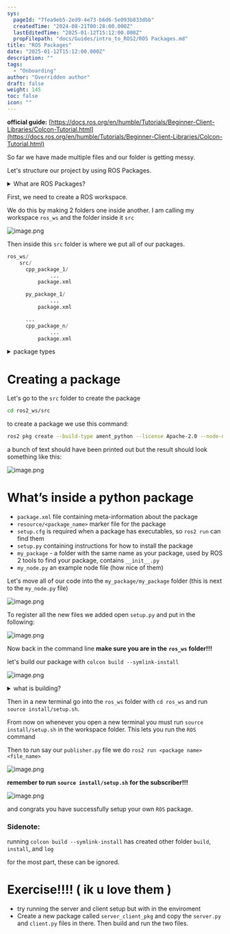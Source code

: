 ```yaml
---
sys:
  pageId: "7fea9eb5-2ed9-4e73-b6d6-5e093b833dbb"
  createdTime: "2024-08-21T00:28:00.000Z"
  lastEditedTime: "2025-01-12T15:12:00.000Z"
  propFilepath: "docs/Guides/intro_to_ROS2/ROS Packages.md"
title: "ROS Packages"
date: "2025-01-12T15:12:00.000Z"
description: ""
tags:
  - "Onboarding"
author: "Overridden author"
draft: false
weight: 145
toc: false
icon: ""
---
```


**official guide:** [https://docs.ros.org/en/humble/Tutorials/Beginner-Client-Libraries/Colcon-Tutorial.html](https://docs.ros.org/en/humble/Tutorials/Beginner-Client-Libraries/Colcon-Tutorial.html)

So far we have made multiple files and our folder is getting messy.

Let's structure our project by using ROS Packages.

<details>

<summary>What are ROS Packages?</summary>

ROS Packages are, as the name implies, packages of code that are highly sharable between ROS developers.

They consist of a folder, `package.xml` file, and source code

```python
      cpp_package_1/
		      ... imagine much code files here ..
          package.xml
```

</details>

First, we need to create a ROS workspace.

We do this by making 2 folders one inside another. I am calling my workspace `ros_ws` and the folder inside it `src`

![image.png](https://prod-files-secure.s3.us-west-2.amazonaws.com/d518164a-d88e-44d1-a4ee-3adb3bd8bce0/70706947-fd18-4537-a67b-e12946812d31/image.png?X-Amz-Algorithm=AWS4-HMAC-SHA256&X-Amz-Content-Sha256=UNSIGNED-PAYLOAD&X-Amz-Credential=ASIAZI2LB466QSRN4DI7%2F20250315%2Fus-west-2%2Fs3%2Faws4_request&X-Amz-Date=20250315T190110Z&X-Amz-Expires=3600&X-Amz-Security-Token=IQoJb3JpZ2luX2VjEMP%2F%2F%2F%2F%2F%2F%2F%2F%2F%2FwEaCXVzLXdlc3QtMiJHMEUCIHU9HCCG9ueSZspbp5Sbms9MwSAkNZuYxL0XyimiqE5qAiEAnIhO08t1mTErp5W8A4ZlknPhZXrZOZBgPqk4DcBDnbYq%2FwMIHBAAGgw2Mzc0MjMxODM4MDUiDGk6OkkqR8UsDapasyrcA3V8XvwX10SNpDzG3HrSKRVWtAmPCsIrh%2FrcBcesEH8ii94XsUGM26QWGMTT0x%2FFgKEO6s6mOp2d4F4i8ltfwpngEpET3k8EATZtWxnLdj3bky0o8ma0esdtSO%2B6%2B7esNhp%2Fjbtwda5KSFfYYSJKDSFmeA4b%2FeYINK5a%2FXq9xmrUOjTePEOY3FdguVGOsEPraxAHs8rL%2FqtIjUbX6xew5YLvrYra9hs1xbVQEhmNRUmAUUy9S8ccQ%2FsM8zX9MqHVanAM5DqKaQQg1QgS8NqNI%2FMNXzRxyfHOzlztPW9XXuR1VgRTx84pIQMcAGaVFtuc24W7B0v2nuyFBqzzWRQYJK824JFUR0uamyo4Lju1WO%2BL5Oyj0PyPd4LiYeLazB8CVWlPqdFCBhpSdZyjvZL5Ndxh%2FNKQpfYde8Y27PmUBJPY4PuRk%2FrI5KtxyMWjPXyCd0SciTc4xE1%2BiYDBiGs3CX%2BTLiQFfvC3L24EoY9GB3qqJUdy0snF%2BPKMgeP7Ewr0zUNQ498bqJkmffEjV%2FbHIZx0%2Bc2VjMa7CL94HA4bW3wbkfpP0dHyFfgWTu2OO2cdQVHWnWgyyRE%2BynAJbwp4H7dawPfZhLhEDLCbx7BY0aQAauA4%2F%2FRaqN22pK60MKuO174GOqUB%2F1pYfeAD7zaVWN7Urts1YWWWZvTaPPl0PueNZWDRWngcYODYEyR%2BppgPuZqEgAgO%2FuGurNri84i7FufHOcIf%2BD3szubiIJgsuUE9u7pNukmlySmhX9qO14ivzQqnQFPtPA%2BDhKHqBVYDqLoiV%2FAqdBId0Pip%2BZ8FRmhnD8pfW1satjpX8nC0IIeQ7ueGxUYsd7FDmCixoEOx6qOTpPPFTHTtXBFU&X-Amz-Signature=18d2b36d7005ad641b30ddbaae83ed62625476c51443a242ebf7a61807cc2e8b&X-Amz-SignedHeaders=host&x-id=GetObject)

Then inside this `src` folder is where we put all of our packages.

```python
ros_ws/
    src/
      cpp_package_1/
		      ...
          package.xml

      py_package_1/
		      ...
          package.xml

      ...
      cpp_package_n/
		      ...
          package.xml

```

<details>

<summary>package types</summary>

packages can be either `C++` or python.

the intern file structure is different for each but for this guide we will stick to creating python packages

</details>

# Creating a package

Let's go to the `src` folder to create the package

```bash
cd ros2_ws/src
```

to create a package we use this command:

```bash
ros2 pkg create --build-type ament_python --license Apache-2.0 --node-name my_node my_package
```

a bunch of text should have been printed out but the result should look something like this:

![image.png](https://prod-files-secure.s3.us-west-2.amazonaws.com/d518164a-d88e-44d1-a4ee-3adb3bd8bce0/e6cf1e3f-8512-4a3e-b131-079f800bf3e8/image.png?X-Amz-Algorithm=AWS4-HMAC-SHA256&X-Amz-Content-Sha256=UNSIGNED-PAYLOAD&X-Amz-Credential=ASIAZI2LB466QSRN4DI7%2F20250315%2Fus-west-2%2Fs3%2Faws4_request&X-Amz-Date=20250315T190110Z&X-Amz-Expires=3600&X-Amz-Security-Token=IQoJb3JpZ2luX2VjEMP%2F%2F%2F%2F%2F%2F%2F%2F%2F%2FwEaCXVzLXdlc3QtMiJHMEUCIHU9HCCG9ueSZspbp5Sbms9MwSAkNZuYxL0XyimiqE5qAiEAnIhO08t1mTErp5W8A4ZlknPhZXrZOZBgPqk4DcBDnbYq%2FwMIHBAAGgw2Mzc0MjMxODM4MDUiDGk6OkkqR8UsDapasyrcA3V8XvwX10SNpDzG3HrSKRVWtAmPCsIrh%2FrcBcesEH8ii94XsUGM26QWGMTT0x%2FFgKEO6s6mOp2d4F4i8ltfwpngEpET3k8EATZtWxnLdj3bky0o8ma0esdtSO%2B6%2B7esNhp%2Fjbtwda5KSFfYYSJKDSFmeA4b%2FeYINK5a%2FXq9xmrUOjTePEOY3FdguVGOsEPraxAHs8rL%2FqtIjUbX6xew5YLvrYra9hs1xbVQEhmNRUmAUUy9S8ccQ%2FsM8zX9MqHVanAM5DqKaQQg1QgS8NqNI%2FMNXzRxyfHOzlztPW9XXuR1VgRTx84pIQMcAGaVFtuc24W7B0v2nuyFBqzzWRQYJK824JFUR0uamyo4Lju1WO%2BL5Oyj0PyPd4LiYeLazB8CVWlPqdFCBhpSdZyjvZL5Ndxh%2FNKQpfYde8Y27PmUBJPY4PuRk%2FrI5KtxyMWjPXyCd0SciTc4xE1%2BiYDBiGs3CX%2BTLiQFfvC3L24EoY9GB3qqJUdy0snF%2BPKMgeP7Ewr0zUNQ498bqJkmffEjV%2FbHIZx0%2Bc2VjMa7CL94HA4bW3wbkfpP0dHyFfgWTu2OO2cdQVHWnWgyyRE%2BynAJbwp4H7dawPfZhLhEDLCbx7BY0aQAauA4%2F%2FRaqN22pK60MKuO174GOqUB%2F1pYfeAD7zaVWN7Urts1YWWWZvTaPPl0PueNZWDRWngcYODYEyR%2BppgPuZqEgAgO%2FuGurNri84i7FufHOcIf%2BD3szubiIJgsuUE9u7pNukmlySmhX9qO14ivzQqnQFPtPA%2BDhKHqBVYDqLoiV%2FAqdBId0Pip%2BZ8FRmhnD8pfW1satjpX8nC0IIeQ7ueGxUYsd7FDmCixoEOx6qOTpPPFTHTtXBFU&X-Amz-Signature=98cef0f9fc601d98c00f949ea07e780cffaf5df43da6bf5d73883664ef46634b&X-Amz-SignedHeaders=host&x-id=GetObject)

# What’s inside a python package

- `package.xml` file containing meta-information about the package
- `resource/<package_name>` marker file for the package
- `setup.cfg` is required when a package has executables, so `ros2 run` can find them
- `setup.py` containing instructions for how to install the package
- `my_package` - a folder with the same name as your package, used by ROS 2 tools to find your package, contains `__init__.py`
- `my_node.py` an example node file (how nice of them)

Let's move all of our code into the `my_package/my_package` folder (this is next to the `my_node.py` file)

![image.png](https://prod-files-secure.s3.us-west-2.amazonaws.com/d518164a-d88e-44d1-a4ee-3adb3bd8bce0/9ce58f11-0da9-4d3e-b86d-506a9685d378/image.png?X-Amz-Algorithm=AWS4-HMAC-SHA256&X-Amz-Content-Sha256=UNSIGNED-PAYLOAD&X-Amz-Credential=ASIAZI2LB466QSRN4DI7%2F20250315%2Fus-west-2%2Fs3%2Faws4_request&X-Amz-Date=20250315T190110Z&X-Amz-Expires=3600&X-Amz-Security-Token=IQoJb3JpZ2luX2VjEMP%2F%2F%2F%2F%2F%2F%2F%2F%2F%2FwEaCXVzLXdlc3QtMiJHMEUCIHU9HCCG9ueSZspbp5Sbms9MwSAkNZuYxL0XyimiqE5qAiEAnIhO08t1mTErp5W8A4ZlknPhZXrZOZBgPqk4DcBDnbYq%2FwMIHBAAGgw2Mzc0MjMxODM4MDUiDGk6OkkqR8UsDapasyrcA3V8XvwX10SNpDzG3HrSKRVWtAmPCsIrh%2FrcBcesEH8ii94XsUGM26QWGMTT0x%2FFgKEO6s6mOp2d4F4i8ltfwpngEpET3k8EATZtWxnLdj3bky0o8ma0esdtSO%2B6%2B7esNhp%2Fjbtwda5KSFfYYSJKDSFmeA4b%2FeYINK5a%2FXq9xmrUOjTePEOY3FdguVGOsEPraxAHs8rL%2FqtIjUbX6xew5YLvrYra9hs1xbVQEhmNRUmAUUy9S8ccQ%2FsM8zX9MqHVanAM5DqKaQQg1QgS8NqNI%2FMNXzRxyfHOzlztPW9XXuR1VgRTx84pIQMcAGaVFtuc24W7B0v2nuyFBqzzWRQYJK824JFUR0uamyo4Lju1WO%2BL5Oyj0PyPd4LiYeLazB8CVWlPqdFCBhpSdZyjvZL5Ndxh%2FNKQpfYde8Y27PmUBJPY4PuRk%2FrI5KtxyMWjPXyCd0SciTc4xE1%2BiYDBiGs3CX%2BTLiQFfvC3L24EoY9GB3qqJUdy0snF%2BPKMgeP7Ewr0zUNQ498bqJkmffEjV%2FbHIZx0%2Bc2VjMa7CL94HA4bW3wbkfpP0dHyFfgWTu2OO2cdQVHWnWgyyRE%2BynAJbwp4H7dawPfZhLhEDLCbx7BY0aQAauA4%2F%2FRaqN22pK60MKuO174GOqUB%2F1pYfeAD7zaVWN7Urts1YWWWZvTaPPl0PueNZWDRWngcYODYEyR%2BppgPuZqEgAgO%2FuGurNri84i7FufHOcIf%2BD3szubiIJgsuUE9u7pNukmlySmhX9qO14ivzQqnQFPtPA%2BDhKHqBVYDqLoiV%2FAqdBId0Pip%2BZ8FRmhnD8pfW1satjpX8nC0IIeQ7ueGxUYsd7FDmCixoEOx6qOTpPPFTHTtXBFU&X-Amz-Signature=54bf1f4a6c183f380a688388fc56a6017c2331f645e1a0c8316c06daa6f75c1f&X-Amz-SignedHeaders=host&x-id=GetObject)

To register all the new files we added open `setup.py` and put in the following:

![image.png](https://prod-files-secure.s3.us-west-2.amazonaws.com/d518164a-d88e-44d1-a4ee-3adb3bd8bce0/1cd7c262-4cae-4496-9d75-c178537d24a2/image.png?X-Amz-Algorithm=AWS4-HMAC-SHA256&X-Amz-Content-Sha256=UNSIGNED-PAYLOAD&X-Amz-Credential=ASIAZI2LB466QSRN4DI7%2F20250315%2Fus-west-2%2Fs3%2Faws4_request&X-Amz-Date=20250315T190110Z&X-Amz-Expires=3600&X-Amz-Security-Token=IQoJb3JpZ2luX2VjEMP%2F%2F%2F%2F%2F%2F%2F%2F%2F%2FwEaCXVzLXdlc3QtMiJHMEUCIHU9HCCG9ueSZspbp5Sbms9MwSAkNZuYxL0XyimiqE5qAiEAnIhO08t1mTErp5W8A4ZlknPhZXrZOZBgPqk4DcBDnbYq%2FwMIHBAAGgw2Mzc0MjMxODM4MDUiDGk6OkkqR8UsDapasyrcA3V8XvwX10SNpDzG3HrSKRVWtAmPCsIrh%2FrcBcesEH8ii94XsUGM26QWGMTT0x%2FFgKEO6s6mOp2d4F4i8ltfwpngEpET3k8EATZtWxnLdj3bky0o8ma0esdtSO%2B6%2B7esNhp%2Fjbtwda5KSFfYYSJKDSFmeA4b%2FeYINK5a%2FXq9xmrUOjTePEOY3FdguVGOsEPraxAHs8rL%2FqtIjUbX6xew5YLvrYra9hs1xbVQEhmNRUmAUUy9S8ccQ%2FsM8zX9MqHVanAM5DqKaQQg1QgS8NqNI%2FMNXzRxyfHOzlztPW9XXuR1VgRTx84pIQMcAGaVFtuc24W7B0v2nuyFBqzzWRQYJK824JFUR0uamyo4Lju1WO%2BL5Oyj0PyPd4LiYeLazB8CVWlPqdFCBhpSdZyjvZL5Ndxh%2FNKQpfYde8Y27PmUBJPY4PuRk%2FrI5KtxyMWjPXyCd0SciTc4xE1%2BiYDBiGs3CX%2BTLiQFfvC3L24EoY9GB3qqJUdy0snF%2BPKMgeP7Ewr0zUNQ498bqJkmffEjV%2FbHIZx0%2Bc2VjMa7CL94HA4bW3wbkfpP0dHyFfgWTu2OO2cdQVHWnWgyyRE%2BynAJbwp4H7dawPfZhLhEDLCbx7BY0aQAauA4%2F%2FRaqN22pK60MKuO174GOqUB%2F1pYfeAD7zaVWN7Urts1YWWWZvTaPPl0PueNZWDRWngcYODYEyR%2BppgPuZqEgAgO%2FuGurNri84i7FufHOcIf%2BD3szubiIJgsuUE9u7pNukmlySmhX9qO14ivzQqnQFPtPA%2BDhKHqBVYDqLoiV%2FAqdBId0Pip%2BZ8FRmhnD8pfW1satjpX8nC0IIeQ7ueGxUYsd7FDmCixoEOx6qOTpPPFTHTtXBFU&X-Amz-Signature=8fef031f16ff37e049e1de05f40efe21d2755539b67063e43ff5d1521ede1dbb&X-Amz-SignedHeaders=host&x-id=GetObject)

Now back in the command line **make sure you are in the** **`ros_ws`** **folder!!!**

let's build our package with `colcon build --symlink-install`

![image.png](https://prod-files-secure.s3.us-west-2.amazonaws.com/d518164a-d88e-44d1-a4ee-3adb3bd8bce0/2f2a0d27-b173-48fd-b189-5f5c0ce65619/image.png?X-Amz-Algorithm=AWS4-HMAC-SHA256&X-Amz-Content-Sha256=UNSIGNED-PAYLOAD&X-Amz-Credential=ASIAZI2LB466QSRN4DI7%2F20250315%2Fus-west-2%2Fs3%2Faws4_request&X-Amz-Date=20250315T190110Z&X-Amz-Expires=3600&X-Amz-Security-Token=IQoJb3JpZ2luX2VjEMP%2F%2F%2F%2F%2F%2F%2F%2F%2F%2FwEaCXVzLXdlc3QtMiJHMEUCIHU9HCCG9ueSZspbp5Sbms9MwSAkNZuYxL0XyimiqE5qAiEAnIhO08t1mTErp5W8A4ZlknPhZXrZOZBgPqk4DcBDnbYq%2FwMIHBAAGgw2Mzc0MjMxODM4MDUiDGk6OkkqR8UsDapasyrcA3V8XvwX10SNpDzG3HrSKRVWtAmPCsIrh%2FrcBcesEH8ii94XsUGM26QWGMTT0x%2FFgKEO6s6mOp2d4F4i8ltfwpngEpET3k8EATZtWxnLdj3bky0o8ma0esdtSO%2B6%2B7esNhp%2Fjbtwda5KSFfYYSJKDSFmeA4b%2FeYINK5a%2FXq9xmrUOjTePEOY3FdguVGOsEPraxAHs8rL%2FqtIjUbX6xew5YLvrYra9hs1xbVQEhmNRUmAUUy9S8ccQ%2FsM8zX9MqHVanAM5DqKaQQg1QgS8NqNI%2FMNXzRxyfHOzlztPW9XXuR1VgRTx84pIQMcAGaVFtuc24W7B0v2nuyFBqzzWRQYJK824JFUR0uamyo4Lju1WO%2BL5Oyj0PyPd4LiYeLazB8CVWlPqdFCBhpSdZyjvZL5Ndxh%2FNKQpfYde8Y27PmUBJPY4PuRk%2FrI5KtxyMWjPXyCd0SciTc4xE1%2BiYDBiGs3CX%2BTLiQFfvC3L24EoY9GB3qqJUdy0snF%2BPKMgeP7Ewr0zUNQ498bqJkmffEjV%2FbHIZx0%2Bc2VjMa7CL94HA4bW3wbkfpP0dHyFfgWTu2OO2cdQVHWnWgyyRE%2BynAJbwp4H7dawPfZhLhEDLCbx7BY0aQAauA4%2F%2FRaqN22pK60MKuO174GOqUB%2F1pYfeAD7zaVWN7Urts1YWWWZvTaPPl0PueNZWDRWngcYODYEyR%2BppgPuZqEgAgO%2FuGurNri84i7FufHOcIf%2BD3szubiIJgsuUE9u7pNukmlySmhX9qO14ivzQqnQFPtPA%2BDhKHqBVYDqLoiV%2FAqdBId0Pip%2BZ8FRmhnD8pfW1satjpX8nC0IIeQ7ueGxUYsd7FDmCixoEOx6qOTpPPFTHTtXBFU&X-Amz-Signature=4cfc8be6608b3667743080cef42bd2e8d74b78b463ff312edf0a4360bbb0ad6c&X-Amz-SignedHeaders=host&x-id=GetObject)

<details>

<summary>what is building?</summary>

if you are a CS major at Rose-Hulman you will learn the answer to this in CSSE132

but TLDR; is it combines all the code files into one program that can be run easily 

</details>

Then in a new terminal go into the `ros_ws` folder with `cd ros_ws` and run `source install/setup.sh`. 

From now on whenever you open a new terminal you must run `source install/setup.sh` in the workspace folder. This lets you run the `ROS` command

Then to run say our `publisher.py` file we do `ros2 run <package name> <file_name>`

![image.png](https://prod-files-secure.s3.us-west-2.amazonaws.com/d518164a-d88e-44d1-a4ee-3adb3bd8bce0/4f4b1219-3a44-4632-aa0a-ce3471699f59/image.png?X-Amz-Algorithm=AWS4-HMAC-SHA256&X-Amz-Content-Sha256=UNSIGNED-PAYLOAD&X-Amz-Credential=ASIAZI2LB466QSRN4DI7%2F20250315%2Fus-west-2%2Fs3%2Faws4_request&X-Amz-Date=20250315T190110Z&X-Amz-Expires=3600&X-Amz-Security-Token=IQoJb3JpZ2luX2VjEMP%2F%2F%2F%2F%2F%2F%2F%2F%2F%2FwEaCXVzLXdlc3QtMiJHMEUCIHU9HCCG9ueSZspbp5Sbms9MwSAkNZuYxL0XyimiqE5qAiEAnIhO08t1mTErp5W8A4ZlknPhZXrZOZBgPqk4DcBDnbYq%2FwMIHBAAGgw2Mzc0MjMxODM4MDUiDGk6OkkqR8UsDapasyrcA3V8XvwX10SNpDzG3HrSKRVWtAmPCsIrh%2FrcBcesEH8ii94XsUGM26QWGMTT0x%2FFgKEO6s6mOp2d4F4i8ltfwpngEpET3k8EATZtWxnLdj3bky0o8ma0esdtSO%2B6%2B7esNhp%2Fjbtwda5KSFfYYSJKDSFmeA4b%2FeYINK5a%2FXq9xmrUOjTePEOY3FdguVGOsEPraxAHs8rL%2FqtIjUbX6xew5YLvrYra9hs1xbVQEhmNRUmAUUy9S8ccQ%2FsM8zX9MqHVanAM5DqKaQQg1QgS8NqNI%2FMNXzRxyfHOzlztPW9XXuR1VgRTx84pIQMcAGaVFtuc24W7B0v2nuyFBqzzWRQYJK824JFUR0uamyo4Lju1WO%2BL5Oyj0PyPd4LiYeLazB8CVWlPqdFCBhpSdZyjvZL5Ndxh%2FNKQpfYde8Y27PmUBJPY4PuRk%2FrI5KtxyMWjPXyCd0SciTc4xE1%2BiYDBiGs3CX%2BTLiQFfvC3L24EoY9GB3qqJUdy0snF%2BPKMgeP7Ewr0zUNQ498bqJkmffEjV%2FbHIZx0%2Bc2VjMa7CL94HA4bW3wbkfpP0dHyFfgWTu2OO2cdQVHWnWgyyRE%2BynAJbwp4H7dawPfZhLhEDLCbx7BY0aQAauA4%2F%2FRaqN22pK60MKuO174GOqUB%2F1pYfeAD7zaVWN7Urts1YWWWZvTaPPl0PueNZWDRWngcYODYEyR%2BppgPuZqEgAgO%2FuGurNri84i7FufHOcIf%2BD3szubiIJgsuUE9u7pNukmlySmhX9qO14ivzQqnQFPtPA%2BDhKHqBVYDqLoiV%2FAqdBId0Pip%2BZ8FRmhnD8pfW1satjpX8nC0IIeQ7ueGxUYsd7FDmCixoEOx6qOTpPPFTHTtXBFU&X-Amz-Signature=d7f0f7cb2aeb5d8f4a1c2474d8417a5535d136010bb909878fbbe8663be3a6a2&X-Amz-SignedHeaders=host&x-id=GetObject)

**remember to run** **`source install/setup.sh`** **for the subscriber!!!**

![image.png](https://prod-files-secure.s3.us-west-2.amazonaws.com/d518164a-d88e-44d1-a4ee-3adb3bd8bce0/02121119-dad4-49ec-8356-c956108b4243/image.png?X-Amz-Algorithm=AWS4-HMAC-SHA256&X-Amz-Content-Sha256=UNSIGNED-PAYLOAD&X-Amz-Credential=ASIAZI2LB466QSRN4DI7%2F20250315%2Fus-west-2%2Fs3%2Faws4_request&X-Amz-Date=20250315T190110Z&X-Amz-Expires=3600&X-Amz-Security-Token=IQoJb3JpZ2luX2VjEMP%2F%2F%2F%2F%2F%2F%2F%2F%2F%2FwEaCXVzLXdlc3QtMiJHMEUCIHU9HCCG9ueSZspbp5Sbms9MwSAkNZuYxL0XyimiqE5qAiEAnIhO08t1mTErp5W8A4ZlknPhZXrZOZBgPqk4DcBDnbYq%2FwMIHBAAGgw2Mzc0MjMxODM4MDUiDGk6OkkqR8UsDapasyrcA3V8XvwX10SNpDzG3HrSKRVWtAmPCsIrh%2FrcBcesEH8ii94XsUGM26QWGMTT0x%2FFgKEO6s6mOp2d4F4i8ltfwpngEpET3k8EATZtWxnLdj3bky0o8ma0esdtSO%2B6%2B7esNhp%2Fjbtwda5KSFfYYSJKDSFmeA4b%2FeYINK5a%2FXq9xmrUOjTePEOY3FdguVGOsEPraxAHs8rL%2FqtIjUbX6xew5YLvrYra9hs1xbVQEhmNRUmAUUy9S8ccQ%2FsM8zX9MqHVanAM5DqKaQQg1QgS8NqNI%2FMNXzRxyfHOzlztPW9XXuR1VgRTx84pIQMcAGaVFtuc24W7B0v2nuyFBqzzWRQYJK824JFUR0uamyo4Lju1WO%2BL5Oyj0PyPd4LiYeLazB8CVWlPqdFCBhpSdZyjvZL5Ndxh%2FNKQpfYde8Y27PmUBJPY4PuRk%2FrI5KtxyMWjPXyCd0SciTc4xE1%2BiYDBiGs3CX%2BTLiQFfvC3L24EoY9GB3qqJUdy0snF%2BPKMgeP7Ewr0zUNQ498bqJkmffEjV%2FbHIZx0%2Bc2VjMa7CL94HA4bW3wbkfpP0dHyFfgWTu2OO2cdQVHWnWgyyRE%2BynAJbwp4H7dawPfZhLhEDLCbx7BY0aQAauA4%2F%2FRaqN22pK60MKuO174GOqUB%2F1pYfeAD7zaVWN7Urts1YWWWZvTaPPl0PueNZWDRWngcYODYEyR%2BppgPuZqEgAgO%2FuGurNri84i7FufHOcIf%2BD3szubiIJgsuUE9u7pNukmlySmhX9qO14ivzQqnQFPtPA%2BDhKHqBVYDqLoiV%2FAqdBId0Pip%2BZ8FRmhnD8pfW1satjpX8nC0IIeQ7ueGxUYsd7FDmCixoEOx6qOTpPPFTHTtXBFU&X-Amz-Signature=9a46735df897103bd04405fc473a5ec0c5a2d5f8037d4568624863c558819b3c&X-Amz-SignedHeaders=host&x-id=GetObject)

and congrats you have successfully setup your own `ROS` package.

### Sidenote:

running `colcon build --symlink-install` has created other folder `build`, `install`, and `log`

for the most part, these can be ignored.

# Exercise!!!! ( ik u love them )

- try running the server and client setup but with in the enviroment
- Create a new package called `server_client_pkg` and copy the `server.py` and `client.py` files in there. Then build and run the two files.
